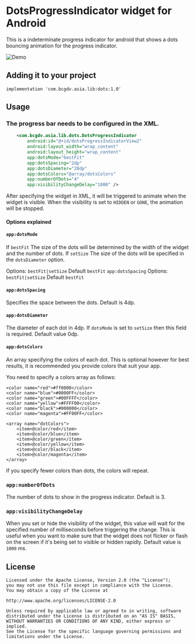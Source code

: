 # DotsProgressIndicator widget for Android

This is a indeterminate progress indicator for android that shows a dots bouncing animation for the progress indicator.

![Demo](https://i.giphy.com/3ohhweP8FYf0huURvG.gif)

## Adding it to your project

    implementation 'com.bcgdv.asia.lib:dots:1.0'

## Usage

### The progress bar needs to be configured in the XML.

```xml
    <com.bcgdv.asia.lib.dots.DotsProgressIndicator
        android:id="@+id/dotsProgressIndicatorView2"
        android:layout_width="wrap_content"
        android:layout_height="wrap_content"
        app:dotsMode="bestFit"
        app:dotsSpacing="2dp"
        app:dotsDiameter="20dp"
        app:dotsColors="@array/dotsColors"
        app:numberOfDots="4"
        app:visibilityChangeDelay="1000" />
```

After specifying the widget in XML, it will be triggered to animate
when the widget is visible. When the visibility is set to `HIDDEN` or `GONE`,
the animation will be stopped.

#### Options explained

#### `app:dotsMode`

If `bestFit` The size of the dots will be determined by the width of
the widget and the number of dots.
If `setSize` The size of the dots will be specified in the `dotsDiameter` option.

Options: `bestFit|setSize` Default `bestFit`
`app:dotsSpacing` Options: `bestFit|setSize` Default `bestFit`

#### `app:dotsSpacing`

Specifies the space between the dots. Default is 4dp.

#### `app:dotsDiameter`

The diameter of each dot in 4dp. If `dotsMode` is set to `setSize` then
this field is required. Default value 0dp.

#### `app:dotsColors`

An array specifying the colors of each dot. This is optional however for best
results, it is recommended you provide colors that suit your app.

You need to specify a colors array as follows:

    <color name="red">#ff0000</color>
    <color name="blue">#0000FF</color>
    <color name="green">#00FFFF</color>
    <color name="yellow">#FFFF00</color>
    <color name="black">#000000</color>
    <color name="magenta">#FF00FF</color>

    <array name="dotColors">
        <item>@color/red</item>
        <item>@color/blue</item>
        <item>@color/green</item>
        <item>@color/yellow</item>
        <item>@color/black</item>
        <item>@color/magenta</item>
    </array>

If you specify fewer colors than dots, the colors will repeat.

### `app:numberOfDots`

The number of dots to show in the progress indicator. Default is 3.

### `app:visibilityChangeDelay`

When you set or hide the visibility of the widget, this value will wait
for the specified number of milliseconds before triggering the change.
This is useful when you want to make sure that the widget does not flicker or flash
on the screen if it's being set to visible or hidden rapidly. Default value is `1000` ms.

## License


    Licensed under the Apache License, Version 2.0 (the "License");
    you may not use this file except in compliance with the License.
    You may obtain a copy of the License at

    http://www.apache.org/licenses/LICENSE-2.0

    Unless required by applicable law or agreed to in writing, software
    distributed under the License is distributed on an "AS IS" BASIS,
    WITHOUT WARRANTIES OR CONDITIONS OF ANY KIND, either express or implied.
    See the License for the specific language governing permissions and
    limitations under the License.